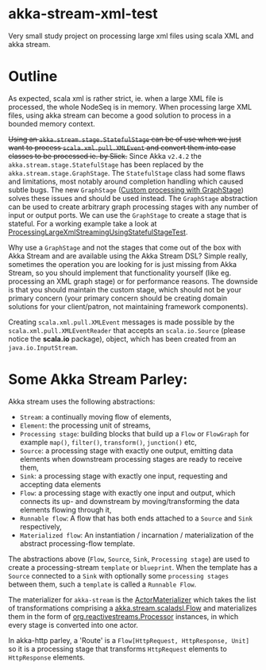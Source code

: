 # akka-stream-xml-test
Very small study project on processing large xml files using scala XML and akka stream.

# Outline
As expected, scala xml is rather strict, ie. when a large XML file is processed, the whole NodeSeq is in memory.
When processing large XML files, using akka stream can become a good solution to process in a bounded memory context.

~~Using an `akka.stream.stage.StatefulStage` can be of use when we just want to process `scala.xml.pull.XMLEvent` 
and convert them into case classes to be processed ie. by Slick.~~ Since Akka `v2.4.2` the `akka.stream.stage.StatefulStage` has been
replaced by the `akka.stream.stage.GraphStage`. The `StatefulStage` class had some flaws and limitations, most notably around 
completion handling which caused subtle bugs. The new `GraphStage` ([Custom processing with GraphStage](http://doc.akka.io/docs/akka/2.4.2/scala/stream/stream-customize.html)) 
solves these issues and should be used instead. The `GraphStage` abstraction can be used to create arbitrary graph processing stages with any number of input or output ports.
We can use the `GraphStage` to create a stage that is stateful. For a working example take a look at [ProcessingLargeXmlStreamingUsingStatefulStageTest](https://github.com/dnvriend/akka-stream-xml-test/blob/master/src/test/scala/com/github/dnvriend/ProcessingLargeXmlStreamingUsingGraphStageTest.scala).

Why use a `GraphStage` and not the stages that come out of the box with Akka Stream and are available using the Akka Stream DSL? Simple really,
sometimes the operation you are looking for is just missing from Akka Stream, so you should implement that functionality yourself (like eg. 
processing an XML graph stage) or for performance reasons. The downside is that you should maintain the custom stage, which should not be 
your primary concern (your primary concern should be creating domain solutions for your client/patron, not maintaining framework components).

Creating `scala.xml.pull.XMLEvent` messages is made possible by the `scala.xml.pull.XMLEventReader` that accepts an
`scala.io.Source` (please notice the __scala.io__ package), object, which has been created from an `java.io.InputStream`.  

# Some Akka Stream Parley:
Akka stream uses the following abstractions:

* `Stream`: a continually moving flow of elements, 
* `Element`: the processing unit of streams,
* `Processing stage`: building blocks that build up a `Flow` or `FlowGraph` for example `map()`, `filter()`, `transform()`, `junction()` etc,
* `Source`: a processing stage with exactly one output, emitting data elements when downstream processing stages are ready to receive them,
* `Sink`: a processing stage with exactly one input, requesting and accepting data elements
* `Flow`: a processing stage with exactly one input and output, which connects its up- and downstream by moving/transforming the data elements flowing through it,
* `Runnable flow`: A flow that has both ends attached to a `Source` and `Sink` respectively,
* `Materialized flow`: An instantiation / incarnation / materialization of the abstract processing-flow template. 

The abstractions above (`Flow`, `Source`, `Sink`, `Processing stage`) are used to create a processing-stream `template` or `blueprint`. When the template has a `Source` connected to a `Sink` with optionally some `processing stages` between them, such a `template` is called a `Runnable Flow`. 

The materializer for `akka-stream` is the [ActorMaterializer](http://doc.akka.io/api/akka-stream-and-http-experimental/1.0/#akka.stream.ActorMaterializer) 
which takes the list of transformations comprising a [akka.stream.scaladsl.Flow](http://doc.akka.io/api/akka-stream-and-http-experimental/1.0/#akka.stream.javadsl.Flow) 
and materializes them in the form of [org.reactivestreams.Processor](https://github.com/reactive-streams/reactive-streams-jvm/blob/master/api/src/main/java/org/reactivestreams/Processor.java) 
instances, in which every stage is converted into one actor.

In akka-http parley, a 'Route' is a `Flow[HttpRequest, HttpResponse, Unit]` so it is a processing stage that transforms 
`HttpRequest` elements to `HttpResponse` elements. 